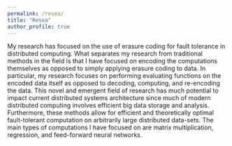 ```yaml
---
permalink: /resea/
title: "Resea"
author_profile: true
---
```



My research has focused on the use of erasure coding for fault tolerance in distributed computing.
What separates my research from traditional methods in the field is that I have focused on encoding the computations themselves as opposed to simply applying erasure coding to data.
In particular, my research focuses on performing evaluating functions on the encoded data itself as opposed to decoding, computing, and re-encoding the data.
This novel and emergent field of research has much potential to impact current distributed systems architecture since much of modern distributed computing involves efficient big data storage and analysis.
Furthermore, these methods allow for efficient and theoretically optimal fault-tolerant computation on arbitrarily large distributed data-sets.
The main types of computations I have focused on are matrix multiplication, regression, and feed-forward neural networks.
